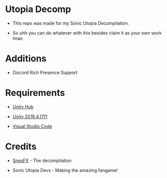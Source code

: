 # Utopia Decomp

* This repo was made for my Sonic Utopia Decompilation.

* So uhh you can do whatever with this besides claim it as your own work lmao

# Additions

* Discord Rich Presence Support

# Requirements

* [Unity Hub](https://unity.com/download)

* [Unity 2019.4.17f1](https://download.unity3d.com/download_unity/667c8606c536/UnityDownloadAssistant-2019.4.17f1.exe?_ga=2.87614616.18637105.1673571287-1542673387.1673571287)

* [Visual Studio Code](https://code.visualstudio.com)

# Credits

* [SnesFX](https://twitter.com/SnesFX) - The decompilation

* Sonic Utopia Devs - Making the amazing fangame!
